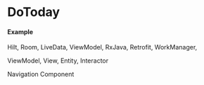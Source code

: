 # DoToday

#### Example

Hilt, Room, LiveData, ViewModel, RxJava, Retrofit, WorkManager,    
   
ViewModel, View, Entity, Interactor   
   
Navigation Component
